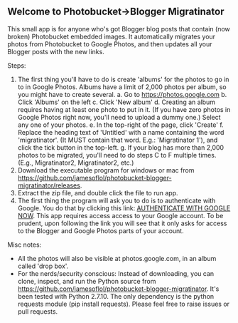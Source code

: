 ## Welcome to Photobucket->Blogger Migratinator

This small app is for anyone who's got Blogger blog posts that contain (now broken) Photobucket embedded images. It automatically migrates your photos from Photobucket to Google Photos, and then updates all your Blogger posts with the new links.

Steps:

1. The first thing you'll have to do is create 'albums' for the photos to go in to in Google Photos. Albums have a limit of 2,000 photos per album, so you might have to create several.
  a. Go to https://photos.google.com
  b. Click 'Albums' on the left
  c. Click 'New album'
  d. Creating an album requires having at least one photo to put in it. (If you have zero photos in Google Photos right now, you'll need to upload a dummy one.) Select any one of your photos.
  e. In the top-right of the page, click 'Create'
  f. Replace the heading text of 'Untitled' with a name containing the word 'migratinator'. (It MUST contain that word. E.g.: 'Migratinator 1'), and click the tick button in the top-left.
  g. If your blog has more than 2,000 photos to be migrated, you'll need to do steps C to F multiple times. (E.g., Migratinator2, Migratinator2, etc.)
2. Download the executable program for windows or mac from https://github.com/jamesoflol/photobucket-blogger-migratinator/releases.
3. Extract the zip file, and double click the file to run app.
4. The first thing the program will ask you to do is to authenticate with Google. You do that by clicking this link: [AUTHENTICATE WITH GOOGLE NOW](https://accounts.google.com/o/oauth2/v2/auth?redirect_uri=https://jamesoflol.github.io/photobucket-blogger-migratinator/auth_success&prompt=consent&response_type=code&client_id=475469684563-3tkh3bscomb3548fq4fs8fg7b5t34qlf.apps.googleusercontent.com&scope=https://www.googleapis.com/auth/blogger+https://picasaweb.google.com/data/&access_type=offline). This app requires access access to your Google account. To be prudent, upon following the link you will see that it only asks for access to the Blogger and Google Photos parts of your account.

Misc notes:
- All the photos will also be visible at photos.google.com, in an album called 'drop box'.
- For the nerds/security conscious: Instead of downloading, you can clone, inspect, and run the Python source from https://github.com/jamesoflol/photobucket-blogger-migratinator. It's been tested with Python 2.7.10. The only dependency is the python requests module (pip install requests). Please feel free to raise issues or pull requests.
